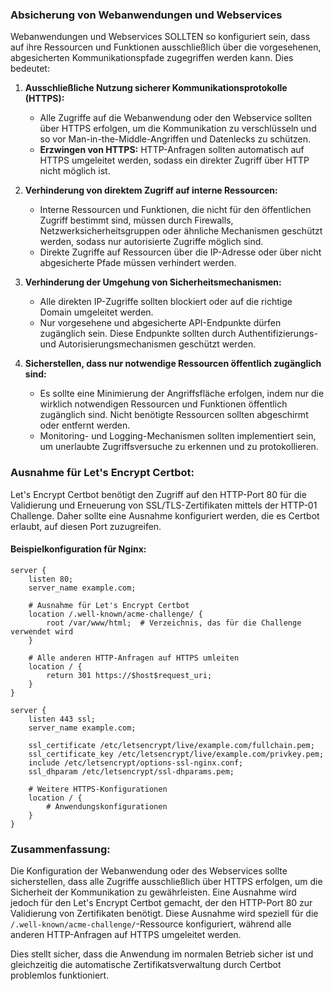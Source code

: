 
### **Absicherung von Webanwendungen und Webservices**

Webanwendungen und Webservices SOLLTEN so konfiguriert sein, dass auf ihre Ressourcen und Funktionen ausschließlich über die vorgesehenen, abgesicherten Kommunikationspfade zugegriffen werden kann. Dies bedeutet:

1. **Ausschließliche Nutzung sicherer Kommunikationsprotokolle (HTTPS):**
   - Alle Zugriffe auf die Webanwendung oder den Webservice sollten über HTTPS erfolgen, um die Kommunikation zu verschlüsseln und so vor Man-in-the-Middle-Angriffen und Datenlecks zu schützen.
   - **Erzwingen von HTTPS:** HTTP-Anfragen sollten automatisch auf HTTPS umgeleitet werden, sodass ein direkter Zugriff über HTTP nicht möglich ist.

2. **Verhinderung von direktem Zugriff auf interne Ressourcen:**
   - Interne Ressourcen und Funktionen, die nicht für den öffentlichen Zugriff bestimmt sind, müssen durch Firewalls, Netzwerksicherheitsgruppen oder ähnliche Mechanismen geschützt werden, sodass nur autorisierte Zugriffe möglich sind.
   - Direkte Zugriffe auf Ressourcen über die IP-Adresse oder über nicht abgesicherte Pfade müssen verhindert werden.

3. **Verhinderung der Umgehung von Sicherheitsmechanismen:**
   - Alle direkten IP-Zugriffe sollten blockiert oder auf die richtige Domain umgeleitet werden.
   - Nur vorgesehene und abgesicherte API-Endpunkte dürfen zugänglich sein. Diese Endpunkte sollten durch Authentifizierungs- und Autorisierungsmechanismen geschützt werden.

4. **Sicherstellen, dass nur notwendige Ressourcen öffentlich zugänglich sind:**
   - Es sollte eine Minimierung der Angriffsfläche erfolgen, indem nur die wirklich notwendigen Ressourcen und Funktionen öffentlich zugänglich sind. Nicht benötigte Ressourcen sollten abgeschirmt oder entfernt werden.
   - Monitoring- und Logging-Mechanismen sollten implementiert sein, um unerlaubte Zugriffsversuche zu erkennen und zu protokollieren.

### **Ausnahme für Let's Encrypt Certbot:**

Let's Encrypt Certbot benötigt den Zugriff auf den HTTP-Port 80 für die Validierung und Erneuerung von SSL/TLS-Zertifikaten mittels der HTTP-01 Challenge. Daher sollte eine Ausnahme konfiguriert werden, die es Certbot erlaubt, auf diesen Port zuzugreifen.

#### Beispielkonfiguration für Nginx:

```nginx
server {
    listen 80;
    server_name example.com;

    # Ausnahme für Let's Encrypt Certbot
    location /.well-known/acme-challenge/ {
        root /var/www/html;  # Verzeichnis, das für die Challenge verwendet wird
    }

    # Alle anderen HTTP-Anfragen auf HTTPS umleiten
    location / {
        return 301 https://$host$request_uri;
    }
}

server {
    listen 443 ssl;
    server_name example.com;

    ssl_certificate /etc/letsencrypt/live/example.com/fullchain.pem;
    ssl_certificate_key /etc/letsencrypt/live/example.com/privkey.pem;
    include /etc/letsencrypt/options-ssl-nginx.conf;
    ssl_dhparam /etc/letsencrypt/ssl-dhparams.pem;

    # Weitere HTTPS-Konfigurationen
    location / {
        # Anwendungskonfigurationen
    }
}
```

### **Zusammenfassung:**

Die Konfiguration der Webanwendung oder des Webservices sollte sicherstellen, dass alle Zugriffe ausschließlich über HTTPS erfolgen, um die Sicherheit der Kommunikation zu gewährleisten. Eine Ausnahme wird jedoch für den Let's Encrypt Certbot gemacht, der den HTTP-Port 80 zur Validierung von Zertifikaten benötigt. Diese Ausnahme wird speziell für die `/.well-known/acme-challenge/`-Ressource konfiguriert, während alle anderen HTTP-Anfragen auf HTTPS umgeleitet werden. 

Dies stellt sicher, dass die Anwendung im normalen Betrieb sicher ist und gleichzeitig die automatische Zertifikatsverwaltung durch Certbot problemlos funktioniert.